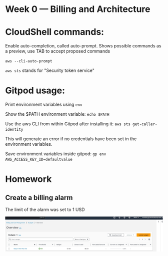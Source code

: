 # Week 0 — Billing and Architecture
# CloudShell commands:

Enable auto-completion, called auto-prompt. Shows possible commands as a preview, use TAB to accept proposed commands

`aws --cli-auto-prompt`

`aws sts` stands for "Security token service"

# Gitpod usage:

Print environment variables using `env`

Show the $PATH environment variable: `echo $PATH`

Use the aws CLI from within Gitpod after installing it: `aws sts get-caller-identity`

This will generate an error if no credentials have been set in the environment variables.

Save environment variables inside gitpod: `gp env AWS_ACCESS_KEY_ID=defaultvalue`

# Homework

## Create a billing alarm
The limit of the alarm was set to 1 USD

![My own budget set up](assets/budget.png)
